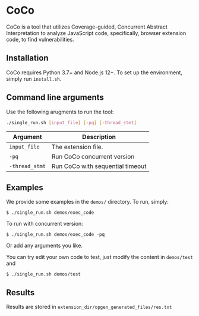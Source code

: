 CoCo
=======

CoCo is a tool that utilizes Coverage-guided,
Concurrent Abstract Interpretation to analyze JavaScript code, specifically, browser extension code, to find vulnerabilities.

## Installation
CoCo requires Python 3.7+ and Node.js 12+. To set up the environment, simply
run `install.sh`.

## Command line arguments
Use the following arugments to run the tool:

```bash
./single_run.sh [input_file] [-pq] [-thread_stmt]
```

| Argument | Description |
| -------- | ----------- |
| `input_file` | The extension file. |
|  `-pq` | Run CoCo concurrent version |
| `-thread_stmt` | Run CoCo with sequential timeout |

## Examples
We provide some examples in the `demos/` directory. To run, simply:
```shell
$ ./single_run.sh demos/exec_code
```
To run with concurrent version:
```shell
$ ./single_run.sh demos/exec_code -pq
```
Or add any arguments you like.

You can try edit your own code to test, just modify the content in `demos/test` and
```shell
$ ./single_run.sh demos/test
```

## Results
Results are stored in `extension_dir/opgen_generated_files/res.txt`

